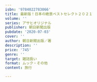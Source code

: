 ```yaml
---
isbn: '9784022783066'
title: 最新版！日本の絶景ベストセレクト２０２１
volume: ''
series: アサヒオリジナル
publisher: 朝日新聞出版
pubdate: '2020-07-03'
cover: ''
author: 朝日新聞出版／著
description: ''
price: '745'
genre: ''
target: 雑誌扱い
format: ムック・その他
content: 旅行

---
```

